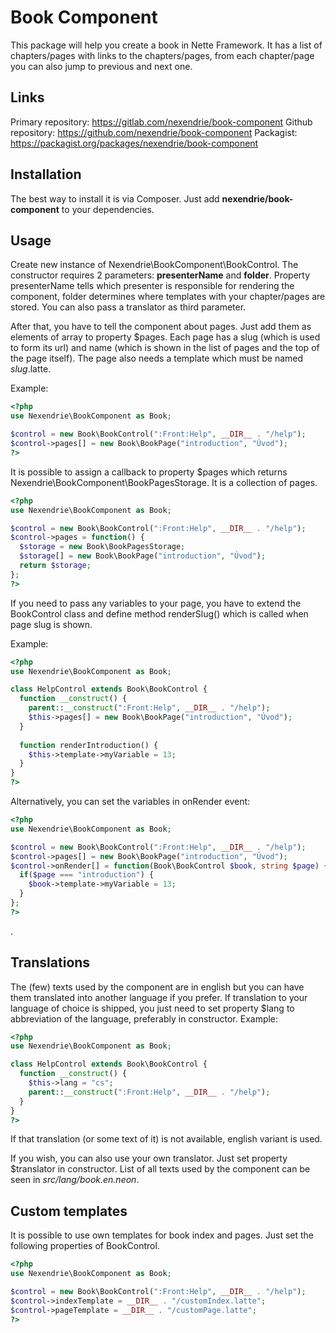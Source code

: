 Book Component
==============

This package will help you create a book in Nette Framework. It has a list of chapters/pages with links to the chapters/pages, from each chapter/page you can also jump to previous and next one.

Links
-----

Primary repository: https://gitlab.com/nexendrie/book-component
Github repository: https://github.com/nexendrie/book-component
Packagist: https://packagist.org/packages/nexendrie/book-component

Installation
------------
The best way to install it is via Composer. Just add **nexendrie/book-component** to your dependencies.

Usage
-----

Create new instance of Nexendrie\BookComponent\BookControl. The constructor requires 2 parameters: **presenterName** and **folder**. Property presenterName tells which presenter is responsible for rendering the component, folder determines where templates with your chapter/pages are stored. You can also pass a translator as third parameter.

After that, you have to tell the component about pages. Just add them as elements of array to property $pages. Each page has a slug (which is used to form its url) and name (which is shown in the list of pages and the top of the page itself). The page also needs a template which must be named *slug*.latte.

Example:

```php
<?php
use Nexendrie\BookComponent as Book;

$control = new Book\BookControl(":Front:Help", __DIR__ . "/help");
$control->pages[] = new Book\BookPage("introduction", "Úvod");
?>
```

It is possible to assign a callback to property $pages which returns Nexendrie\BookComponent\BookPagesStorage. It is a collection of pages.

```php
<?php
use Nexendrie\BookComponent as Book;

$control = new Book\BookControl(":Front:Help", __DIR__ . "/help");
$control->pages = function() {
  $storage = new Book\BookPagesStorage;
  $storage[] = new Book\BookPage("introduction", "Úvod");
  return $storage;
};
?>
```

If you need to pass any variables to your page, you have to extend the BookControl class and define method renderSlug() which is called when page slug is shown.

Example:

```php
<?php
use Nexendrie\BookComponent as Book;

class HelpControl extends Book\BookControl {
  function __construct() {
    parent::__construct(":Front:Help", __DIR__ . "/help");
    $this->pages[] = new Book\BookPage("introduction", "Úvod");
  }
  
  function renderIntroduction() {
    $this->template->myVariable = 13;
  }
}
?>
```

Alternatively, you can set the variables in onRender event:

```php
<?php
use Nexendrie\BookComponent as Book;

$control = new Book\BookControl(":Front:Help", __DIR__ . "/help");
$control->pages[] = new Book\BookPage("introduction", "Úvod");
$control->onRender[] = function(Book\BookControl $book, string $page) {
  if($page === "introduction") {
    $book->template->myVariable = 13;
  }
};
?>
```

.

Translations
------------
The (few) texts used by the component are in english but you can have them translated into another language if you prefer. If translation to your language of choice is shipped, you just need to set property $lang to abbreviation of the language, preferably in constructor. Example:
```php
<?php
use Nexendrie\BookComponent as Book;

class HelpControl extends Book\BookControl {
  function __construct() {
    $this->lang = "cs";
    parent::__construct(":Front:Help", __DIR__ . "/help");
  }
}
?>
```

If that translation (or some text of it) is not available, english variant is used.

If you wish, you can also use your own translator. Just set property $translator in constructor. List of all texts used by the component can be seen in *src/lang/book.en.neon*.

Custom templates
----------------

It is possible to use own templates for book index and pages. Just set the following properties of BookControl.

```php
<?php
use Nexendrie\BookComponent as Book;

$control = new Book\BookControl(":Front:Help", __DIR__ . "/help");
$control->indexTemplate = __DIR__ . "/customIndex.latte";
$control->pageTemplate = __DIR__ . "/customPage.latte";
?>
```

